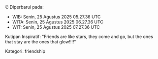 ⏰ Diperbarui pada:
- WIB: Senin, 25 Agustus 2025 05.27.36 UTC
- WITA: Senin, 25 Agustus 2025 06.27.36 UTC
- WIT: Senin, 25 Agustus 2025 07.27.36 UTC

Kutipan Inspiratif:
"Friends are like stars, they come and go, but the ones that stay are the ones that glow!!!!"


Kategori: friendship

